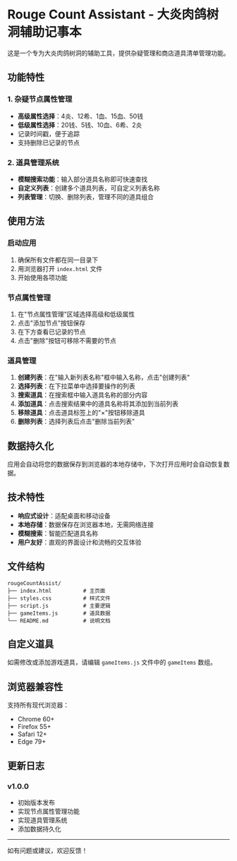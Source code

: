 # Rouge Count Assistant - 大炎肉鸽树洞辅助记事本

这是一个专为大炎肉鸽树洞的辅助工具，提供杂疑管理和商店道具清单管理功能。

## 功能特性

### 1. 杂疑节点属性管理
- **高级属性选择**：4炎、12希、1血、15血、50钱
- **低级属性选择**：20钱、5钱、10血、6希、2炎
- 记录时间戳，便于追踪
- 支持删除已记录的节点

### 2. 道具管理系统
- **模糊搜索功能**：输入部分道具名称即可快速查找
- **自定义列表**：创建多个道具列表，可自定义列表名称
- **列表管理**：切换、删除列表，管理不同的道具组合

## 使用方法

### 启动应用
1. 确保所有文件都在同一目录下
2. 用浏览器打开 `index.html` 文件
3. 开始使用各项功能

### 节点属性管理
1. 在"节点属性管理"区域选择高级和低级属性
2. 点击"添加节点"按钮保存
3. 在下方查看已记录的节点
4. 点击"删除"按钮可移除不需要的节点

### 道具管理
1. **创建列表**：在"输入新列表名称"框中输入名称，点击"创建列表"
2. **选择列表**：在下拉菜单中选择要操作的列表
3. **搜索道具**：在搜索框中输入道具名称的部分内容
4. **添加道具**：点击搜索结果中的道具名称将其添加到当前列表
5. **移除道具**：点击道具标签上的"×"按钮移除道具
6. **删除列表**：选择列表后点击"删除当前列表"

## 数据持久化

应用会自动将您的数据保存到浏览器的本地存储中，下次打开应用时会自动恢复数据。

## 技术特性

- **响应式设计**：适配桌面和移动设备
- **本地存储**：数据保存在浏览器本地，无需网络连接
- **模糊搜索**：智能匹配道具名称
- **用户友好**：直观的界面设计和流畅的交互体验

## 文件结构

```
rougeCountAssist/
├── index.html          # 主页面
├── styles.css          # 样式文件
├── script.js           # 主要逻辑
├── gameItems.js        # 道具数据
└── README.md           # 说明文档
```

## 自定义道具

如需修改或添加游戏道具，请编辑 `gameItems.js` 文件中的 `gameItems` 数组。

## 浏览器兼容性

支持所有现代浏览器：
- Chrome 60+
- Firefox 55+
- Safari 12+
- Edge 79+

## 更新日志

### v1.0.0
- 初始版本发布
- 实现节点属性管理功能
- 实现道具管理系统
- 添加数据持久化

---

如有问题或建议，欢迎反馈！
